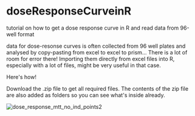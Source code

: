 # doseResponseCurveinR
tutorial on how to get a dose response curve in R and read data from 96-well format

data for dose-resonse curves is often collected from 96 well plates and analysed by copy-pasting from excel to excel to prism... There is a lot of room for error there!
Importing them directly from excel files into R, especially with a lot of files, might be very useful in that case. 

Here's how!

Download the .zip file to get all required files. The contents of the zip file are also added as folders so you can see what's inside already.

![dose_response_mtt_no_ind_points2](https://user-images.githubusercontent.com/93380534/195309926-b16bafea-b5cf-4523-84ec-e5d4b8c7436b.png)
